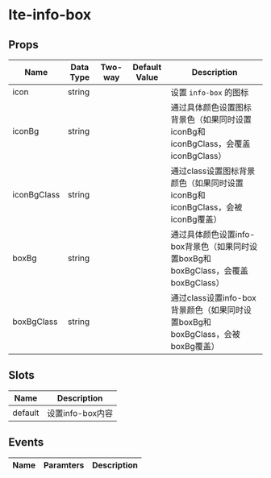 # lte-info-box

## Props

| Name | Data Type |  Two-way | Default Value | Description |
| --- | --- | --- | --- | --- |
| icon | string | | | 设置 `info-box` 的图标 |
| iconBg | string | | | 通过具体颜色设置图标背景色（如果同时设置iconBg和iconBgClass，会覆盖iconBgClass） |
| iconBgClass | string | | | 通过class设置图标背景颜色（如果同时设置iconBg和iconBgClass，会被iconBg覆盖） |
| boxBg | string | | | 通过具体颜色设置info-box背景色（如果同时设置boxBg和boxBgClass，会覆盖boxBgClass） |
| boxBgClass | string | | | 通过class设置info-box背景颜色（如果同时设置boxBg和boxBgClass，会被boxBg覆盖） |

## Slots

| Name | Description |
| --- | --- |
| default | 设置info-box内容 |


## Events

| Name | Paramters | Description |
| --- | --- | --- |
